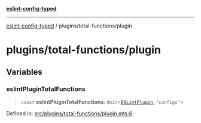 [**eslint-config-typed**](../../README.md)

---

[eslint-config-typed](../../README.md) / plugins/total-functions/plugin

# plugins/total-functions/plugin

## Variables

### eslintPluginTotalFunctions

> `const` **eslintPluginTotalFunctions**: `Omit`\<[`ESLintPlugin`](../../types/flat-config.md#eslintplugin), `"configs"`\>

Defined in: [src/plugins/total-functions/plugin.mts:6](https://github.com/noshiro-pf/eslint-config-typed/blob/main/src/plugins/total-functions/plugin.mts#L6)
